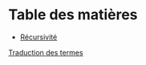 # Table des matières

  - [Récursivité](07_workarounds/04_recursion.md)

[Traduction des termes](translation-terms.md)

